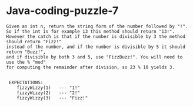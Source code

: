 # Java-coding-puzzle-7

	Given an int n, return the string form of the number followed by "!". 
	So if the int is for example 13 this method should return "13!". 
	However the catch is that if the number is divisible by 3 the method should return "Fizz!" 
	instead of the number, and if the number is divisible by 5 it should return "Buzz!", 
	and if divisible by both 3 and 5, use "FizzBuzz!". You will need to use the % "mod" 
	for computing the remainder after division, so 23 % 10 yields 3. 


	 EXPECTATIONS:
		fizzyWizzy(1)   --- "1!"
		fizzyWizzy(2)   --- "2!"
		fizzyWizzy(3)   --- "Fizz!"
